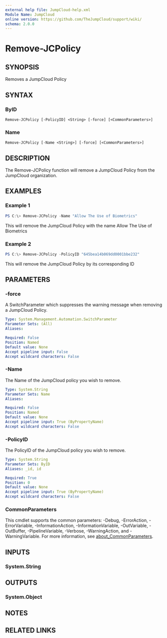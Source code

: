 ```yaml
---
external help file: JumpCloud-help.xml
Module Name: JumpCloud
online version: https://github.com/TheJumpCloud/support/wiki/
schema: 2.0.0
---
```


# Remove-JCPolicy

## SYNOPSIS
Removes a JumpCloud Policy

## SYNTAX

### ByID
```
Remove-JCPolicy [-PolicyID] <String> [-force] [<CommonParameters>]
```

### Name
```
Remove-JCPolicy [-Name <String>] [-force] [<CommonParameters>]
```

## DESCRIPTION
The Remove-JCPolicy function will remove a JumpCloud Policy from the JumpCloud organization.

## EXAMPLES

### Example 1
```powershell
PS C:\> Remove-JCPolicy -Name "Allow The Use of Biometrics"
```

This will remove the JumpCloud Policy with the name Allow The Use of Biometrics

### Example 2
```powershell
PS C:\> Remove-JCPolicy -PolicyID "645bea14b069dd0001bbe232"
```

This will remove the JumpCloud Policy by its corresponding ID

## PARAMETERS

### -force
A SwitchParameter which suppresses the warning message when removing a JumpCloud Policy.

```yaml
Type: System.Management.Automation.SwitchParameter
Parameter Sets: (All)
Aliases:

Required: False
Position: Named
Default value: None
Accept pipeline input: False
Accept wildcard characters: False
```

### -Name
The Name of the JumpCloud policy you wish to remove.

```yaml
Type: System.String
Parameter Sets: Name
Aliases:

Required: False
Position: Named
Default value: None
Accept pipeline input: True (ByPropertyName)
Accept wildcard characters: False
```

### -PolicyID
The PolicyID of the JumpCloud policy you wish to remove.

```yaml
Type: System.String
Parameter Sets: ByID
Aliases: _id, id

Required: True
Position: 0
Default value: None
Accept pipeline input: True (ByPropertyName)
Accept wildcard characters: False
```

### CommonParameters
This cmdlet supports the common parameters: -Debug, -ErrorAction, -ErrorVariable, -InformationAction, -InformationVariable, -OutVariable, -OutBuffer, -PipelineVariable, -Verbose, -WarningAction, and -WarningVariable. For more information, see [about_CommonParameters](http://go.microsoft.com/fwlink/?LinkID=113216).

## INPUTS

### System.String
## OUTPUTS

### System.Object
## NOTES

## RELATED LINKS
